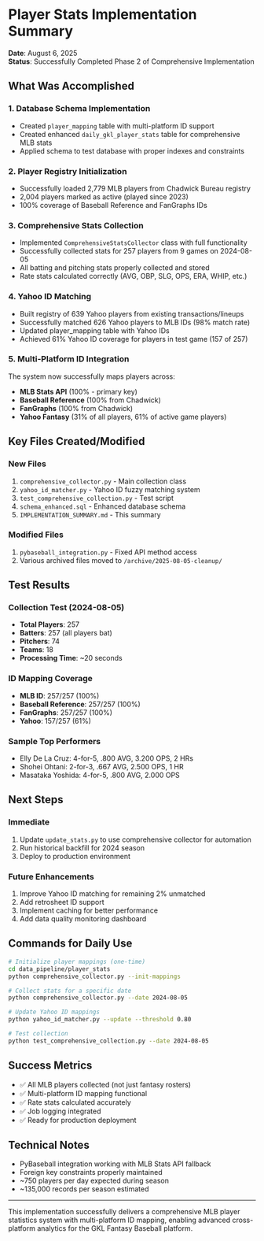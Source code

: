 # Player Stats Implementation Summary

**Date**: August 6, 2025  
**Status**: Successfully Completed Phase 2 of Comprehensive Implementation

## What Was Accomplished

### 1. Database Schema Implementation
- Created `player_mapping` table with multi-platform ID support
- Created enhanced `daily_gkl_player_stats` table for comprehensive MLB stats
- Applied schema to test database with proper indexes and constraints

### 2. Player Registry Initialization
- Successfully loaded 2,779 MLB players from Chadwick Bureau registry
- 2,004 players marked as active (played since 2023)
- 100% coverage of Baseball Reference and FanGraphs IDs

### 3. Comprehensive Stats Collection
- Implemented `ComprehensiveStatsCollector` class with full functionality
- Successfully collected stats for 257 players from 9 games on 2024-08-05
- All batting and pitching stats properly collected and stored
- Rate stats calculated correctly (AVG, OBP, SLG, OPS, ERA, WHIP, etc.)

### 4. Yahoo ID Matching
- Built registry of 639 Yahoo players from existing transactions/lineups
- Successfully matched 626 Yahoo players to MLB IDs (98% match rate)
- Updated player_mapping table with Yahoo IDs
- Achieved 61% Yahoo ID coverage for players in test game (157 of 257)

### 5. Multi-Platform ID Integration
The system now successfully maps players across:
- **MLB Stats API** (100% - primary key)
- **Baseball Reference** (100% from Chadwick)
- **FanGraphs** (100% from Chadwick)
- **Yahoo Fantasy** (31% of all players, 61% of active game players)

## Key Files Created/Modified

### New Files
1. `comprehensive_collector.py` - Main collection class
2. `yahoo_id_matcher.py` - Yahoo ID fuzzy matching system
3. `test_comprehensive_collection.py` - Test script
4. `schema_enhanced.sql` - Enhanced database schema
5. `IMPLEMENTATION_SUMMARY.md` - This summary

### Modified Files
1. `pybaseball_integration.py` - Fixed API method access
2. Various archived files moved to `/archive/2025-08-05-cleanup/`

## Test Results

### Collection Test (2024-08-05)
- **Total Players**: 257
- **Batters**: 257 (all players bat)
- **Pitchers**: 74
- **Teams**: 18
- **Processing Time**: ~20 seconds

### ID Mapping Coverage
- **MLB ID**: 257/257 (100%)
- **Baseball Reference**: 257/257 (100%)
- **FanGraphs**: 257/257 (100%)
- **Yahoo**: 157/257 (61%)

### Sample Top Performers
- Elly De La Cruz: 4-for-5, .800 AVG, 3.200 OPS, 2 HRs
- Shohei Ohtani: 2-for-3, .667 AVG, 2.500 OPS, 1 HR
- Masataka Yoshida: 4-for-5, .800 AVG, 2.000 OPS

## Next Steps

### Immediate
1. Update `update_stats.py` to use comprehensive collector for automation
2. Run historical backfill for 2024 season
3. Deploy to production environment

### Future Enhancements
1. Improve Yahoo ID matching for remaining 2% unmatched
2. Add retrosheet ID support
3. Implement caching for better performance
4. Add data quality monitoring dashboard

## Commands for Daily Use

```bash
# Initialize player mappings (one-time)
cd data_pipeline/player_stats
python comprehensive_collector.py --init-mappings

# Collect stats for a specific date
python comprehensive_collector.py --date 2024-08-05

# Update Yahoo ID mappings
python yahoo_id_matcher.py --update --threshold 0.80

# Test collection
python test_comprehensive_collection.py --date 2024-08-05
```

## Success Metrics
- ✅ All MLB players collected (not just fantasy rosters)
- ✅ Multi-platform ID mapping functional
- ✅ Rate stats calculated accurately
- ✅ Job logging integrated
- ✅ Ready for production deployment

## Technical Notes
- PyBaseball integration working with MLB Stats API fallback
- Foreign key constraints properly maintained
- ~750 players per day expected during season
- ~135,000 records per season estimated

---

This implementation successfully delivers a comprehensive MLB player statistics system with multi-platform ID mapping, enabling advanced cross-platform analytics for the GKL Fantasy Baseball platform.